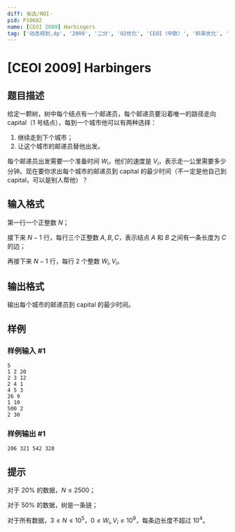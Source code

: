 ```yaml
---
diff: 省选/NOI-
pid: P10602
name: [CEOI 2009] Harbingers
tag: ['动态规划,dp', '2009', '二分', 'O2优化', 'CEOI（中欧）', '斜率优化', '单调栈']
---
```

# [CEOI 2009] Harbingers
## 题目描述

给定一颗树，树中每个结点有一个邮递员，每个邮递员要沿着唯一的路径走向 capital（$1$ 号结点），每到一个城市他可以有两种选择：

1. 继续走到下个城市；
2. 让这个城市的邮递员替他出发。

每个邮递员出发需要一个准备时间 $W_i$，他们的速度是 $V_i$，表示走一公里需要多少分钟。现在要你求出每个城市的邮递员到 capital 的最少时间（不一定是他自己到 capital，可以是别人帮他）？
## 输入格式

第一行一个正整数 $N$；

接下来 $N-1$ 行，每行三个正整数 $A,B,C$，表示结点 $A$ 和 $B$ 之间有一条长度为 $C$ 的边；

再接下来 $N-1$ 行，每行 $2$ 个整数 $W_i,V_i$。
## 输出格式

输出每个城市的邮递员到 capital 的最少时间。
## 样例

### 样例输入 #1
```
5
1 2 20
2 3 12
2 4 1
4 5 3
26 9
1 10
500 2
2 30
```
### 样例输出 #1
```
206 321 542 328
```
## 提示

对于 $20\%$ 的数据，$N\leq 2500$；

对于 $50\%$ 的数据，树是一条链；

对于所有数据，$3\leq N\leq 10^5$，$0\leq W_i,V_i\leq 10^9$，每条边长度不超过 $10^4$。
